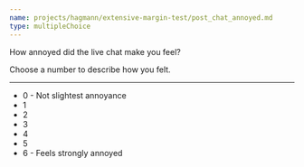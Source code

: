```yaml
---
name: projects/hagmann/extensive-margin-test/post_chat_annoyed.md
type: multipleChoice
---
```


How annoyed did the live chat make you feel?

Choose a number to describe how you felt.

---

- 0 - Not slightest annoyance
- 1
- 2
- 3
- 4
- 5
- 6 - Feels strongly annoyed 
